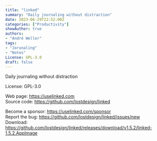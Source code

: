 ```yaml
---
title: "linked"
summary: "Daily journaling without distraction"
date: 2023-06-29T22:52:00Z
categories: ["Productivity"]
showAuthor: true
authors:
- "André Weller"
tags: 
- "Jorunaling"
- "Notes"
License: GPL-3.0
draft: false
---
```


Daily journaling without distraction

License: GPL-3.0

Web page: <https://uselinked.com>  
Source code: <https://github.com/lostdesign/linked>

Become a sponsor: <https://uselinked.com/sponsor>  
Report the bug: <https://github.com/lostdesign/linked/issues/new>  
Download: <https://github.com/lostdesign/linked/releases/download/v1.5.2/linked-1.5.2.AppImage>
